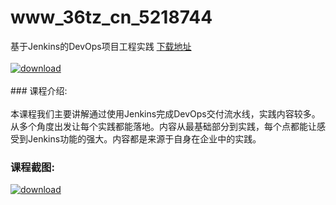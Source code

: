 # www_36tz_cn_5218744
基于Jenkins的DevOps项目工程实践
[下载地址](http://www.36tz.cn/article/5218744 "下载地址")
<br/></br>[![download](http://36tz.cn/muke_img/2021_03_1-2-300x202.png "下载地址")](http://www.36tz.cn/article/5218744 "下载地址")
<br/></br>### 课程介绍:<br/></br>本课程我们主要讲解通过使用Jenkins完成DevOps交付流水线，实践内容较多。从多个角度出发让每个实践都能落地。内容从最基础部分到实践，每个点都能让感受到Jenkins功能的强大。内容都是来源于自身在企业中的实践。

### 课程截图:
[![download](http://36tz.cn/muke_img/2021_03_2-2.png "下载地址")](http://www.36tz.cn/article/5218744 "下载地址")
